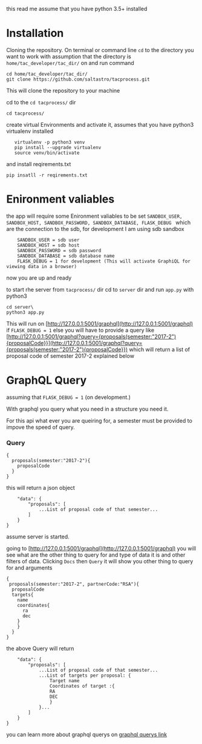 this read me assume that you have python 3.5+ installed

# Installation

Cloning the repository.
On terminal or command line 
`cd` to the directory you want to work with assumption that the directory is `home/tac_developer/tac_dir/`  on and run command
```
cd home/tac_developer/tac_dir/
git clone https://github.com/saltastro/tacprocess.git
``` 

This will clone the repository to your machine

cd to the `cd tacprocess/` dir 
```bazaar
cd tacprocess/
```
create virtual Environments and activate it, assumes that you have python3 virtualenv installed
```
   virtualenv -p python3 venv
   pip install --upgrade virtualenv
   source venv/bin/activate
```
and install reqirements.txt 
```bazaar
pip insatll -r reqirements.txt
```
# Enironment valiables
the app will require some Enironment valiables to be set
`SANDBOX_USER, SANDBOX_HOST, SANDBOX_PASSWORD, SANDBOX_DATABASE, FLASK_DEBUG `
which are the connection to the sdb, for development I am using sdb sandbox
```
    SANDBOX_USER = sdb user
    SANDBOX_HOST = sdb host
    SANDBOX_PASSWORD = sdb password
    SANDBOX_DATABASE = sdb database name
    FLASK_DEBUG = 1 for development (This will activate GraphiQL for viewing data in a browser)
```

now you are up and ready

to start rhe server from `tacprocess/` dir 
cd to `server` dir and run `app.py` with python3
```bazaar
cd server\
python3 app.py
```

This will run on [http://127.0.0.1:5001/graphql](http://127.0.0.1:5001/graphql) if `FLASK_DEBUG = 1`
else you will have to provide a query like [http://127.0.0.1:5001/graphql?query={proposals(semester:"2017-2"){proposalCode}}](http://127.0.0.1:5001/graphql?query={proposals(semester:"2017-2"){proposalCode}})
which will return a list of proposal code of semester 2017-2 explained below


# GraphQL Query

assuming that `FLASK_DEBUG = 1` (on development.)

With graphql you query what you need in a structure you need it.

For this api what ever you are queiring for, a semester must be provided to impove the speed of query.

### Query

```
{
  proposals(semester:"2017-2"){
    proposalCode
  }
}
```

this will return a json object 
```{
    "data": {
        "proposals": [
            ...List of proposal code of that semester...
        ]
    }
}
```
assume server is started.

going to [http://127.0.0.1:5001/graphql](http://127.0.0.1:5001/graphql) you will see what are the other thing to query 
for and type of data it is and other filters of data. Clicking `Docs` then `Query` it will show you other thing to query for
and arguments

```
{
 proposals(semester:"2017-2", partnerCode:"RSA"){
  proposalCode
  targets{
    name
    coordinates{
      ra
      dec
    }      
    }
  }
}
```
the above Query will return 

```{
    "data": {
        "proposals": [
            ...List of proposal code of that semester...
            ...List of targets per proposal: {
                Target name
                Coordinates of target :{
                RA
                DEC
                }
            }...
        ]
    }
}
```

you can learn more about graphql querys on [graphql querys link](http://graphql.org/learn/queries/)

